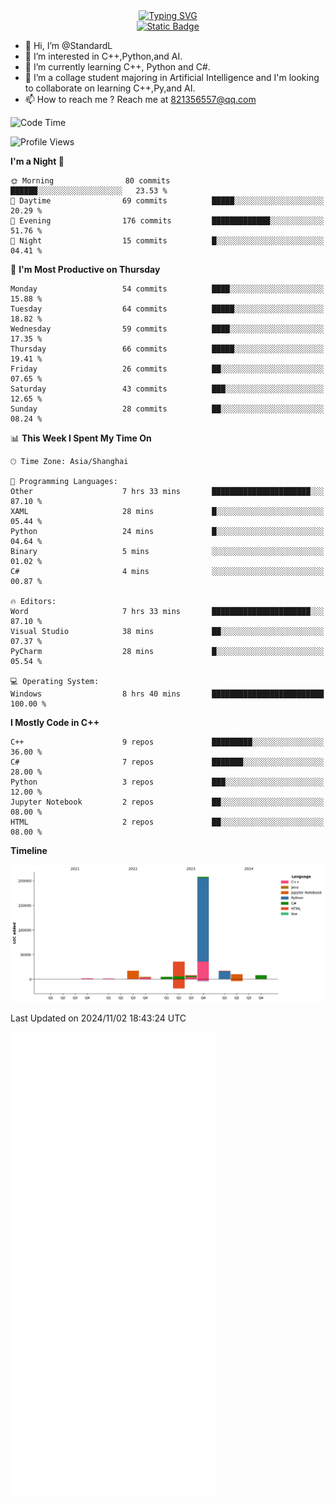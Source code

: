 <!-- Dynamic typing 动态打字 -->
<div align="center">
  <div align="center">
  <a href="https://git.io/typing-svg"><img src="https://readme-typing-svg.demolab.com?font=Tilt+Neon&size=32&pause=1000&center=true&vCenter=true&random=false&width=435&lines=Hello+World!;%E4%BD%A0%E5%A5%BD%EF%BC%8C%E4%B8%96%E7%95%8C%EF%BC%81;%E3%83%8F%E3%83%AD%E3%83%BC%E3%80%81%E3%83%AF%E3%83%BC%E3%83%AB%E3%83%89!" alt="Typing SVG" /></a>
  </div>
</div>

<!-- Profile logo 徽标 -->
<div align="center">
  <a href="https://standardl.github.io">
    <img alt="Static Badge" src="https://img.shields.io/badge/Github.io-Blog-brightgreen?style=for-the-badge&logo=github&link=https%3A%2F%2Fstandardl.github.io">
  </a>
</div>

- 👋 Hi, I’m @StandardL
- 👀 I’m interested in C++,Python,and AI.
- 🌱 I’m currently learning C++, Python and C#.
- 💞️ I’m a collage student majoring in Artificial Intelligence and I'm looking to collaborate on learning C++,Py,and AI.
- 📫 How to reach me ? Reach me at 821356557@qq.com

<!-- Wakatime 数据统计 -->
<!--START_SECTION:waka-->
![Code Time](http://img.shields.io/badge/Code%20Time-61%20hrs%2031%20mins-blue)

![Profile Views](http://img.shields.io/badge/Profile%20Views-4-blue)

**I'm a Night 🦉** 

```text
🌞 Morning                80 commits          ██████░░░░░░░░░░░░░░░░░░░   23.53 % 
🌆 Daytime                69 commits          █████░░░░░░░░░░░░░░░░░░░░   20.29 % 
🌃 Evening                176 commits         █████████████░░░░░░░░░░░░   51.76 % 
🌙 Night                  15 commits          █░░░░░░░░░░░░░░░░░░░░░░░░   04.41 % 
```
📅 **I'm Most Productive on Thursday** 

```text
Monday                   54 commits          ████░░░░░░░░░░░░░░░░░░░░░   15.88 % 
Tuesday                  64 commits          █████░░░░░░░░░░░░░░░░░░░░   18.82 % 
Wednesday                59 commits          ████░░░░░░░░░░░░░░░░░░░░░   17.35 % 
Thursday                 66 commits          █████░░░░░░░░░░░░░░░░░░░░   19.41 % 
Friday                   26 commits          ██░░░░░░░░░░░░░░░░░░░░░░░   07.65 % 
Saturday                 43 commits          ███░░░░░░░░░░░░░░░░░░░░░░   12.65 % 
Sunday                   28 commits          ██░░░░░░░░░░░░░░░░░░░░░░░   08.24 % 
```


📊 **This Week I Spent My Time On** 

```text
🕑︎ Time Zone: Asia/Shanghai

💬 Programming Languages: 
Other                    7 hrs 33 mins       ██████████████████████░░░   87.10 % 
XAML                     28 mins             █░░░░░░░░░░░░░░░░░░░░░░░░   05.44 % 
Python                   24 mins             █░░░░░░░░░░░░░░░░░░░░░░░░   04.64 % 
Binary                   5 mins              ░░░░░░░░░░░░░░░░░░░░░░░░░   01.02 % 
C#                       4 mins              ░░░░░░░░░░░░░░░░░░░░░░░░░   00.87 % 

🔥 Editors: 
Word                     7 hrs 33 mins       ██████████████████████░░░   87.10 % 
Visual Studio            38 mins             ██░░░░░░░░░░░░░░░░░░░░░░░   07.37 % 
PyCharm                  28 mins             █░░░░░░░░░░░░░░░░░░░░░░░░   05.54 % 

💻 Operating System: 
Windows                  8 hrs 40 mins       █████████████████████████   100.00 % 
```

**I Mostly Code in C++** 

```text
C++                      9 repos             █████████░░░░░░░░░░░░░░░░   36.00 % 
C#                       7 repos             ███████░░░░░░░░░░░░░░░░░░   28.00 % 
Python                   3 repos             ███░░░░░░░░░░░░░░░░░░░░░░   12.00 % 
Jupyter Notebook         2 repos             ██░░░░░░░░░░░░░░░░░░░░░░░   08.00 % 
HTML                     2 repos             ██░░░░░░░░░░░░░░░░░░░░░░░   08.00 % 
```



**Timeline**

![Lines of Code chart](https://raw.githubusercontent.com/StandardL/StandardL/main/assets/bar_graph.png)


 Last Updated on 2024/11/02 18:43:24 UTC
<!--END_SECTION:waka-->

<img align="center" src="/github-metrics.svg" alt="Metrics" width="65%" />

<!---
StandardL/StandardL is a ✨ special ✨ repository because its `README.md` (this file) appears on your GitHub profile.
You can click the Preview link to take a look at your changes.
--->

